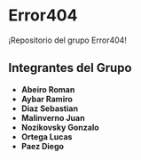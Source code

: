 # Error404

¡Repositorio del grupo Error404! 

## Integrantes del Grupo
- **Abeiro Roman**
- **Aybar Ramiro**
- **Diaz Sebastian**
- **Malinverno Juan**
- **Nozikovsky Gonzalo**
- **Ortega Lucas**
- **Paez Diego**

